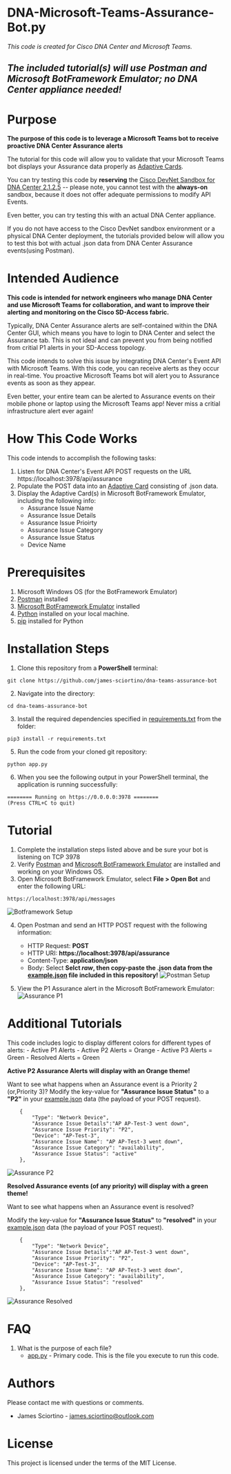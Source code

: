 # DNA-Microsoft-Teams-Assurance-Bot.py

*This code is created for Cisco DNA Center and Microsoft Teams.*

*The included tutorial(s) will use Postman and Microsoft BotFramework Emulator; no DNA Center appliance needed!*
---

# Purpose
**The purpose of this code is to leverage a Microsoft Teams bot to receive proactive DNA Center Assurance alerts**

The tutorial for this code will allow you to validate that your Microsoft Teams bot displays your Assurance data properly as [Adaptive Cards](https://adaptivecards.io/).

You can try testing this code by **reserving** the [Cisco DevNet Sandbox for DNA Center 2.1.2.5](https://devnetsandbox.cisco.com/) -- please note, you cannot test with the **always-on** sandbox, because it does not offer adequate permissions to modify API Events.

Even better, you can try testing this with an actual DNA Center appliance.

If you do not have access to the Cisco DevNet sandbox environment or a physical DNA Center deployment, the tutorials provided below will allow you to test this bot with actual .json data from DNA Center Assurance events(using Postman).

# Intended Audience
**This code is intended for network engineers who manage DNA Center and use Microsoft Teams for collaboration, and want to improve their alerting and monitoring on the Cisco SD-Access fabric.**

Typically, DNA Center Assurance alerts are self-contained within the DNA Center GUI, which means you have to login to DNA Center and select the Assurance tab. This is not ideal and can prevent you from being notified from critial P1 alerts in your SD-Access topology.

This code intends to solve this issue by integrating DNA Center's Event API with Microsoft Teams. With this code, you can receive alerts as they occur in real-time. You proactive Microsoft Teams bot will alert you to Assurance events as soon as they appear.

Even better, your entire team can be alerted to Assurance events on their mobile phone or laptop using the Microsoft Teams app! Never miss a critial infrastructure alert ever again!

# How This Code Works
This code intends to accomplish the following tasks:
1. Listen for DNA Center's Event API POST requests on the URL https://localhost:3978/api/assurance
2. Populate the POST data into an [Adaptive Card](https://adaptivecards.io/) consisting of .json data.
3. Display the Adaptive Card(s) in Microsoft BotFramework Emulator, including the following info:
    - Assurance Issue Name
    - Assurance Issue Details
    - Assurance Issue Prioirty
    - Assurance Issue Category
    - Assurance Issue Status
    - Device Name

# Prerequisites
1. Microsoft Windows OS (for the BotFramework Emulator)
2. [Postman](https://www.postman.com/downloads/) installed
3. [Microsoft BotFramework Emulator](https://github.com/microsoft/BotFramework-Emulator) installed
4. [Python](https://www.python.org/downloads/) installed on your local machine.
5. [pip](https://packaging.python.org/tutorials/installing-packages/) installed for Python

# Installation Steps
1. Clone this repository from a **PowerShell** terminal:
```console
git clone https://github.com/james-sciortino/dna-teams-assurance-bot
```
2. Navigate into the directory:
```console
cd dna-teams-assurance-bot
```
3. Install the required dependencies specified in [requirements.txt](requirements.txt) from the <dna-get-interface-report> folder:
```console
pip3 install -r requirements.txt 
```
5. Run the code from your cloned git repository:
```console
python app.py
```
6. When you see the following output in your PowerShell terminal, the application is running successfully:
```console
======== Running on https://0.0.0.0:3978 ========
(Press CTRL+C to quit)
```

# Tutorial
1. Complete the installation steps listed above and be sure your bot is listening on TCP 3978
2. Verify [Postman](https://www.postman.com/downloads/) and [Microsoft BotFramework Emulator](https://github.com/microsoft/BotFramework-Emulator) are installed and working on your Windows OS.
3. Open Microsoft BotFramework Emulator, select **File > Open Bot** and enter the following URL:
```console
https://localhost:3978/api/messages
```
![Botframework Setup](images/BotFramework.gif "Botframework Setup")

4. Open Postman and send an HTTP POST request with the following information:
    - HTTP Request: **POST**
    - HTTP URI: **https://localhost:3978/api/assurance**
    - Content-Type: **application/json**
    - Body: Select **Selct *raw*, then copy-paste the .json data from the [example.json](resources/example.json) file included in this repository!**
![Postman Setup](images/Postman.gif "Postman Setup")

5. View the P1 Assurance alert in the Microsoft BotFramework Emulator:
![Assurance P1](images/Assurance-P1.gif "Assurance P1")

# Additional Tutorials
This code includes logic to display different colors for different types of alerts:
    - Active P1 Alerts
    - Active P2 Alerts = Orange
    - Active P3 Alerts = Green
    - Resolved Alerts = Green

**Active P2 Assurance Alerts will display with an Orange theme!**

Want to see what happens when an Assurance event is a Priority 2 (or,Priority 3)?
Modify the key-value for **"Assurance Issue Status"** to a **"P2"** in your [example.json](resources/example.json) data (the payload of your POST request).
```console
    {
        "Type": "Network Device", 
        "Assurance Issue Details":"AP AP-Test-3 went down", 
        "Assurance Issue Priority": "P2", 
        "Device": "AP-Test-3", 
        "Assurance Issue Name": "AP AP-Test-3 went down", 
        "Assurance Issue Category": "availability", 
        "Assurance Issue Status": "active"
    },             
```
![Assurance P2](images/Assurance-P2.gif "Assurance P2")

**Resolved Assurance events (of any priority) will display with a green theme!**

Want to see what happens when an Assurance event is resolved?

Modify the key-value for **"Assurance Issue Status"** to **"resolved"** in your [example.json](resources/example.json) data (the payload of your POST request).
```console
    {
        "Type": "Network Device", 
        "Assurance Issue Details":"AP AP-Test-3 went down", 
        "Assurance Issue Priority": "P2", 
        "Device": "AP-Test-3", 
        "Assurance Issue Name": "AP AP-Test-3 went down", 
        "Assurance Issue Category": "availability", 
        "Assurance Issue Status": "resolved"
    },             
```

![Assurance Resolved](images/Assurance-Resolved.gif "Assurance Resolved")
# FAQ 
1. What is the purpose of each file?
    - [app.py](app.py) -  Primary code. This is the file you execute to run this code. 


# Authors
Please contact me with questions or comments.
- James Sciortino - james.sciortino@outlook.com

# License
This project is licensed under the terms of the MIT License.
